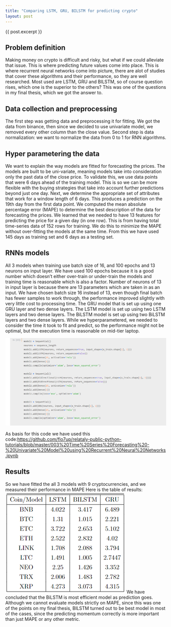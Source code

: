 ```yaml
---
title: "Comparing LSTM, GRU, BILSTM for predicting crypto"
layout: post
---
```


{{ post.excerpt }}

## Problem definition

Making money on crypto is difficult and risky, but what if we could alleviate that issue. This is where predicting future values come into place. This is where recurrent neural networks come into picture, there are alot of studies that cover these algorithms and their performance, so they are well researched. Most used are LSTM, GRU and BILSTM, so of course question rises, which one is the superior to the others?
This was one of the questions in my final thesis, which we got the answer to.

## Data collection and preprocessing

The first step was getting data and preprocessing it for fitting.
We got the data from binance, then since we decided to use univariate model, we removed every other column than the close value.
Second step is data normalization: we want to normalize the data from 0 to 1 for RNN algorithms.

## Hyper parametering the data

We want to explain the way models are fitted for
forecasting the prices. The models are built to be uni-variate, meaning models take
into consideration only the past data of the close price.
To validate this, we use data points that were 6 days ahead of the training model.
This is so we can be more flexible with the buying strategies that take into account
further predictions beyond just one day. Next, we determine the appropriate set of
attributes that work for a window length of 6 days. This produces a prediction on the
19th day from the first data point. We computed the mean absolute percentage error
(MAPE) to determine the best description of the data for forecasting the prices. We
learned that we needed to have 13 features for predicting the price for a given day (in
one row). This is from having total time-series data of 152 rows for training. We do
this to minimize the MAPE without over-fitting the models at the same time.
From this we have used 145 days as training set and 6 days as a testing set.

## RNNs models



All 3 models when training use batch size of 16, and 100 epochs and 13 neurons on
input layer.
We have used 100 epochs because it is a good number which doesn’t either over-train
or under-train the models and training time is reasonable which is also a factor.
Number of neurons of 13 in input layer is because there are 13 parameters which
are taken in as an input.
We have chosen batch size 16 instead of 13, even though final batch has fewer
samples to work through, the performance improved slightly with very little cost to
processing time.
The GRU model that is set up using one GRU layer and two dense layers.
The LSTM model is set up using two LSTM layers and two dense layers.
The BiLSTM model is set up using two BiLSTM layers and two dense layers.
While we hyperparametered, we needed to consider the time it took to fit and predict, so the performance might not be optimal, but the execution time is reasonable on mid-tier laptop.

![setup](/assets/images/pp1.png)

As basis for this code we have used this code:https://github.com/flo7up/relataly-public-python-tutorials/blob/master/003%20Time%20Series%20Forecasting%20-%20Univariate%20Model%20using%20Recurrent%20Neural%20Networks.ipynb



## Results

So we have fitted the all 3 models with 9 cryptocurrencies, and we measured their performance in MAPE
Here is the table of results:
![results](/assets/images/pp2.png)
We have concluded that the BiLSTM is most efficient model as prediction goes. Although we cannot evaluate models strictly on MAPE, since this was one of the points on my final thesis, BILSTM turned out to be best model in most of the cases, since the predicting momentum correctly is more important than just MAPE or any other metric.





[jekyll-docs]: http://jekyllrb.com/docs/home



[jekyll-gh]: https://github.com/jekyll/jekyll



[jekyll-talk]: https://talk.jekyllrb.com/

